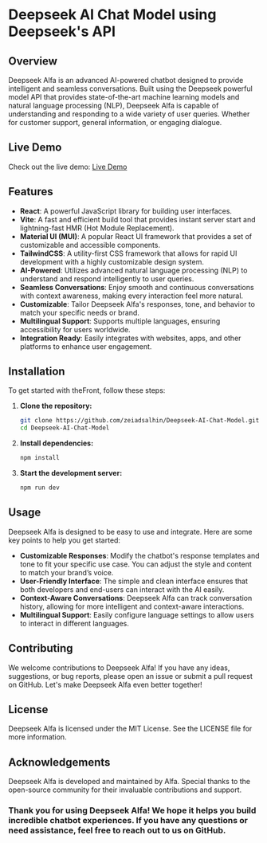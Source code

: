 # Deepseek AI Chat Model using Deepseek's API 

## Overview
Deepseek Alfa is an advanced AI-powered chatbot designed to provide intelligent and seamless conversations. Built using the Deepseek powerful model API that provides state-of-the-art machine learning models and natural language processing (NLP), Deepseek Alfa is capable of understanding and responding to a wide variety of user queries. Whether for customer support, general information, or engaging dialogue.

## Live Demo
Check out the live demo: [Live Demo](https://deepseek-alfa.netlify.app)

## Features
- **React**: A powerful JavaScript library for building user interfaces.
- **Vite**: A fast and efficient build tool that provides instant server start and lightning-fast HMR (Hot Module Replacement).
- **Material UI (MUI)**: A popular React UI framework that provides a set of customizable and accessible components.
- **TailwindCSS**: A utility-first CSS framework that allows for rapid UI development with a highly customizable design system.
- **AI-Powered**: Utilizes advanced natural language processing (NLP) to understand and respond intelligently to user queries.
- **Seamless Conversations**: Enjoy smooth and continuous conversations with context awareness, making every interaction feel more natural.
- **Customizable**: Tailor Deepseek Alfa's responses, tone, and behavior to match your specific needs or brand.
- **Multilingual Support**: Supports multiple languages, ensuring accessibility for users worldwide.
- **Integration Ready**: Easily integrates with websites, apps, and other platforms to enhance user engagement.

## Installation
To get started with theFront, follow these steps:

1. **Clone the repository:**
   ```bash
   git clone https://github.com/zeiadsalhin/Deepseek-AI-Chat-Model.git
   cd Deepseek-AI-Chat-Model

2. **Install dependencies:**
   ```bash
   npm install

3. **Start the development server:**
   ```bash
   npm run dev


## Usage
Deepseek Alfa is designed to be easy to use and integrate. Here are some key points to help you get started:

- **Customizable Responses**: Modify the chatbot's response templates and tone to fit your specific use case. You can adjust the style and content to match your brand’s voice.
- **User-Friendly Interface**: The simple and clean interface ensures that both developers and end-users can interact with the AI easily.
- **Context-Aware Conversations**: Deepseek Alfa can track conversation history, allowing for more intelligent and context-aware interactions.
- **Multilingual Support**: Easily configure language settings to allow users to interact in different languages.

## Contributing
We welcome contributions to Deepseek Alfa! If you have any ideas, suggestions, or bug reports, please open an issue or submit a pull request on GitHub. Let's make Deepseek Alfa even better together!

## License
Deepseek Alfa is licensed under the MIT License. See the LICENSE file for more information.

## Acknowledgements
Deepseek Alfa is developed and maintained by Alfa. Special thanks to the open-source community for their invaluable contributions and support.

### Thank you for using Deepseek Alfa! We hope it helps you build incredible chatbot experiences. If you have any questions or need assistance, feel free to reach out to us on GitHub.
